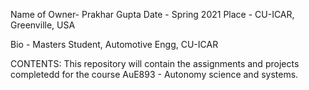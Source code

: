 Name of Owner- Prakhar Gupta
Date - Spring 2021
Place - CU-ICAR, Greenville, USA

Bio - Masters Student, Automotive Engg, CU-ICAR

CONTENTS:
This repository will contain the assignments and projects completedd for the course AuE893 - Autonomy science and systems.

